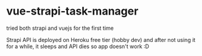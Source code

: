 # vue-strapi-task-manager
tried both strapi and vuejs for the first time

Strapi API is deployed on Heroku free tier (hobby dev) and after not using it for a while, it sleeps and API dies so app doesn't work :D 
